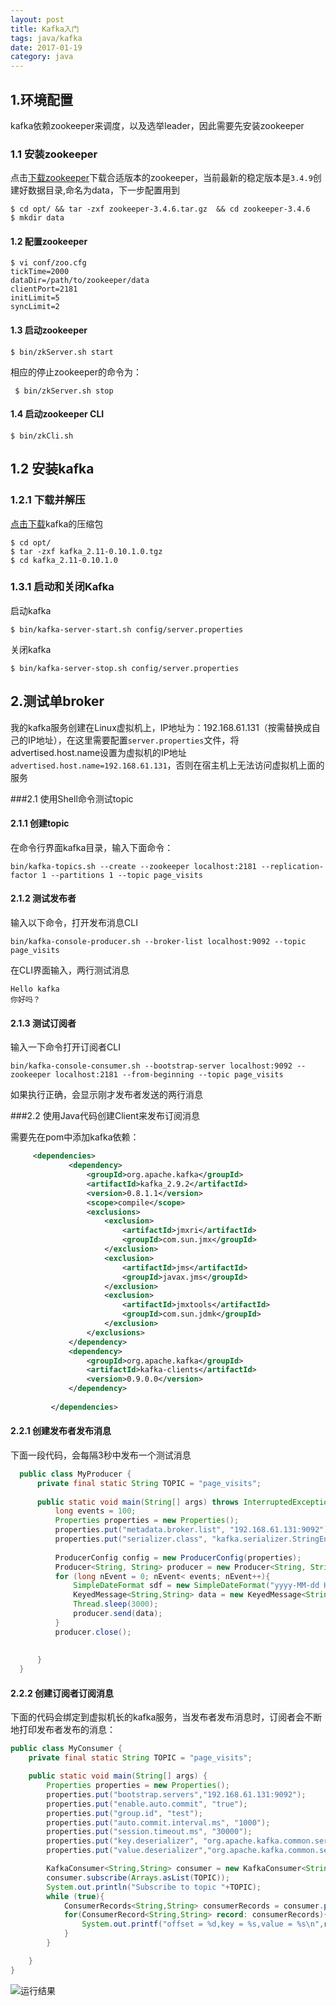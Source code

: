 ```yaml
---
layout: post
title: Kafka入门
tags: java/kafka
date: 2017-01-19
category: java
---
```

## 1.环境配置
kafka依赖zookeeper来调度，以及选举leader，因此需要先安装zookeeper
### 1.1 安装zookeeper
点击[下载zookeeper](http://zookeeper.apache.org/releases.html)下载合适版本的zookeeper，当前最新的稳定版本是`3.4.9`创建好数据目录,命名为data，下一步配置用到

```shell
$ cd opt/ && tar -zxf zookeeper-3.4.6.tar.gz  && cd zookeeper-3.4.6
$ mkdir data
```
#### 1.2 配置zookeeper

```shell
$ vi conf/zoo.cfg
tickTime=2000
dataDir=/path/to/zookeeper/data
clientPort=2181
initLimit=5
syncLimit=2
```
#### 1.3 启动zookeeper
```shell
$ bin/zkServer.sh start
```
相应的停止zookeeper的命令为：
 
```shell
 $ bin/zkServer.sh stop
```
#### 1.4 启动zookeeper CLI

```shell
$ bin/zkCli.sh
```
<!-- more -->
## 1.2 安装kafka

### 1.2.1 下载并解压
[点击下载](https://www.apache.org/dyn/closer.cgi?path=/kafka/0.10.1.0/kafka_2.11-0.10.1.0.tgz)kafka的压缩包
```shell
$ cd opt/
$ tar -zxf kafka_2.11-0.10.1.0.tgz
$ cd kafka_2.11-0.10.1.0
```

### 1.3.1 启动和关闭Kafka
启动kafka
```shell
$ bin/kafka-server-start.sh config/server.properties

```
关闭kafka

```shell
$ bin/kafka-server-stop.sh config/server.properties

```

## 2.测试单broker
我的kafka服务创建在Linux虚拟机上，IP地址为：192.168.61.131（按需替换成自己的IP地址），在这里需要配置`server.properties`文件，将advertised.host.name设置为虚拟机的IP地址 `advertised.host.name=192.168.61.131`，否则在宿主机上无法访问虚拟机上面的服务

###2.1 使用Shell命令测试topic
#### 2.1.1 创建topic

在命令行界面kafka目录，输入下面命令：

```shell
bin/kafka-topics.sh --create --zookeeper localhost:2181 --replication-factor 1 --partitions 1 --topic page_visits

```
#### 2.1.2 测试发布者

输入以下命令，打开发布消息CLI
```shell
bin/kafka-console-producer.sh --broker-list localhost:9092 --topic page_visits

```

在CLI界面输入，两行测试消息

    Hello kafka
    你好吗？

#### 2.1.3 测试订阅者
输入一下命令打开订阅者CLI

```shell
bin/kafka-console-consumer.sh --bootstrap-server localhost:9092 --zookeeper localhost:2181 --from-beginning --topic page_visits

```
如果执行正确，会显示刚才发布者发送的两行消息

###2.2 使用Java代码创建Client来发布订阅消息

需要先在pom中添加kafka依赖：

```xml
     <dependencies>
             <dependency>
                 <groupId>org.apache.kafka</groupId>
                 <artifactId>kafka_2.9.2</artifactId>
                 <version>0.8.1.1</version>
                 <scope>compile</scope>
                 <exclusions>
                     <exclusion>
                         <artifactId>jmxri</artifactId>
                         <groupId>com.sun.jmx</groupId>
                     </exclusion>
                     <exclusion>
                         <artifactId>jms</artifactId>
                         <groupId>javax.jms</groupId>
                     </exclusion>
                     <exclusion>
                         <artifactId>jmxtools</artifactId>
                         <groupId>com.sun.jdmk</groupId>
                     </exclusion>
                 </exclusions>
             </dependency>
             <dependency>
                 <groupId>org.apache.kafka</groupId>
                 <artifactId>kafka-clients</artifactId>
                 <version>0.9.0.0</version>
             </dependency>
     
         </dependencies>

```

#### 2.2.1 创建发布者发布消息
下面一段代码，会每隔3秒中发布一个测试消息

```java
  public class MyProducer {
      private final static String TOPIC = "page_visits";
  
      public static void main(String[] args) throws InterruptedException {
          long events = 100;
          Properties properties = new Properties();
          properties.put("metadata.broker.list", "192.168.61.131:9092");
          properties.put("serializer.class", "kafka.serializer.StringEncoder");
  
          ProducerConfig config = new ProducerConfig(properties);
          Producer<String, String> producer = new Producer<String, String>(config);
          for (long nEvent = 0; nEvent< events; nEvent++){
              SimpleDateFormat sdf = new SimpleDateFormat("yyyy-MM-dd HH:mm:ss");
              KeyedMessage<String,String> data = new KeyedMessage<String, String>(TOPIC,String.valueOf(nEvent),"Test message from java program " + sdf.format(new Date()));
              Thread.sleep(3000);
              producer.send(data);
          }
          producer.close();
  
  
      }
  }

```

#### 2.2.2 创建订阅者订阅消息

下面的代码会绑定到虚拟机长的kafka服务，当发布者发布消息时，订阅者会不断地打印发布者发布的消息：

```java
public class MyConsumer {
    private final static String TOPIC = "page_visits";

    public static void main(String[] args) {
        Properties properties = new Properties();
        properties.put("bootstrap.servers","192.168.61.131:9092");
        properties.put("enable.auto.commit", "true");
        properties.put("group.id", "test");
        properties.put("auto.commit.interval.ms", "1000");
        properties.put("session.timeout.ms", "30000");
        properties.put("key.deserializer", "org.apache.kafka.common.serialization.StringDeserializer");
        properties.put("value.deserializer","org.apache.kafka.common.serialization.StringDeserializer");

        KafkaConsumer<String,String> consumer = new KafkaConsumer<String, String>(properties);
        consumer.subscribe(Arrays.asList(TOPIC));
        System.out.println("Subscribe to topic "+TOPIC);
        while (true){
            ConsumerRecords<String,String> consumerRecords = consumer.poll(100);
            for(ConsumerRecord<String,String> record: consumerRecords){
                System.out.printf("offset = %d,key = %s,value = %s\n",record.offset(),record.key(),record.value());
            }
        }

    }
}
```

![运行结果](https://ooo.0o0.ooo/2017/01/19/58807b900a087.png)





 

